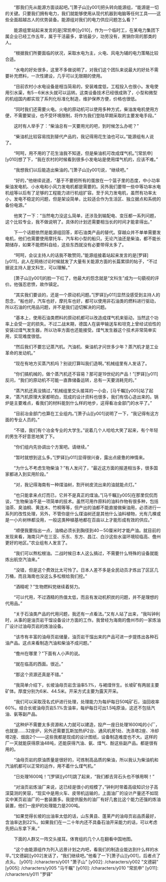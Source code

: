 　　“那我们先从能源方面谈起吧。”[萧子山][y001]把头转向能源组，“能源是一切的关键。只要我们拥有电力，我们就能够使用从现代机器到电脑等任何工具——这些全面超越古人的优势装备。能源组对我们的电力供应问题怎么看？”

　　能源组里站起来发言的是[常凯申][y010]，作为一个临时工，在某电力集团下属企业已经工作五年，属于干活最多，拿钱最少，功劳没有，黑锅你背的那类的人。

　　“根据我们所要面临的状况，采取水电为主，火电、风电为辅的电力策略比较合适。

　　“水电的好处很多，这里不多做说明了，对我们这个团队来说最大的好处不需要补充燃料，一次性建设，几乎可以无限期的使用。

　　“目前农村小水电设备是相当简易的，安装难度低，工程投入也很小。发电使用引水渠，有5－6米水头就可以运转。这类设备技术已经很成熟了，小型和微型的机组国内都实现了系列化标准化制造，维护保养方便，价格也很低。

　　“同时我们还需要火电。火电的原动机可以使用多种方式，柴油发电机使用方便，不需要架设，也不受环境限制，将作为我们登陆早期采取的主要发电手段。”

　　这时有人举手了：“柴油总有一天要用光的吧，到时候怎么办呢？”

　　“柴油机比较容易找到替代产品的，我记得用花生油也可以。”能源组有人说了。

　　“呵呵，用不用的了花生油我不知道，但是柴油机可改成煤气机。”[常凯申][y010]想了下，“我在农村的时候看到很多小发电站是使用煤气机的，应该不难。”

　　“我想我们以后能造出柴油的。”[萧子山][y001]说，“继续吧。”

　　“好的，”他继续说道，“基于不要把所有的蛋放在一个篮子里的态度，中小功率柴油发电机、小水电和小风力发电机都是需要的。另外我们要带一些中等功率水电机组等以后有了足够的工程能力进行机组扩容。至于风力发电机，虽然有功率太小，发电不稳定的问题，但是架设简单，比较适合作为生活区、独立据点和系统的备份电源。”

　　他笑了一下：“当然电力没这么简单，还涉及到输配电、变压都一系列问题，这个比较专业，我不做说明了。具体的计划还需要相当长的时间才能拿得出。”

　　下一个话题依然是能源组回答，即石油类产品的替代。穿越众并不单单需要发电机，他们也需要使用摩托车、汽车和小型的船只。无论汽油还是柴油，都不能长期储存，如果不能燃料自给，这些东西就没有必要带得太多了。

　　“呵呵，会议主持人的话我不敢赞同，”能源组接着站起来发言的是[罗铎][y011]，此人在网络讨论时候就发了大量有关能源方面的长篇累牍的帖子，“不过据说主持人是文科生，可以理解。”

　　[萧子山][y001]的脸一下红了，他最大的怨念就是“文科生”成为一句藐视的评价。他强忍悲愤，故作镇定。

　　“其实我们要谈的，还是一个原动机问题。”[罗铎][y011]显然没感受到主持人的怨念，“船也好，汽车也好，摩托车也好，都可以使用非石油类的燃料进行驱动，所以石油的代用品问题，并不是我们迫切解决的问题。

　　“基本上，使用石油类燃料的原动机都可以改造成煤气机来驱动，当然这个功率上会受一定的损失。不过二战末期，德国人在装甲输送车和坦克上曾经试验性的安装过煤气发生器，所以功率方面也还能接受。煤气发生器这个技术非常简单实用，实现难度很低。

　　“然后我们不要忘记蒸汽机。汽油机、柴油机才问世多少年？蒸汽机才是工业革命的发动机。”

　　“现在有地方买蒸汽机吗？别说打算叫我们造啊。”机械组里有人发话了。

　　“你们搞机械的，做个蒸汽机还不容易？那可是19世纪的产品！”[罗铎][y011]反问，“我们的原动机不可能一直靠储备运转，总有一天要消耗完的。”

　　“蒸汽机还真没搞过，”机械组里交头接耳的一小会，[马千瞩][y005]站了起来，“蒸汽机原理大家都明白，现成的设计资料也很多，我们有信心造出来的。锅炉是主要难点，看我们的材料能到什么样的地步，这得看冶金部门的水平了。”

　　“目前冶金部门也算在工业组内。”[萧子山][y001]说明了一下，“我记得有这方面的专业人员的。”

　　“不错，我们有个冶金专业的大学生。”说着几个人哈哈大笑了起来，有个年轻的男生不好意思地笑了下。

　　“你们组内先协调出个方案吧。请继续。”

　　“暂时就想到这么多。”[罗铎][y011]显得很兴奋，露出点疲惫的神情来。

　　“为什么不考虑生物柴油？”有人发问了，“最近这方面的报道相当多，很多国家都进入到实用阶段。”

　　“对，我记得海南有一种煤油树，割开树皮流出来的油就能点灯。”

　　“也只能拿来点灯而已，它并不是真正的煤油。”[马千瞩][y005]在那里侃侃而谈，“生物柴油不是一项简单的技术。虽然可用作原料的油料作物有很多种，包括油茶、臭油桐、黄连木、竹桐等等，但产出的油都不能直接做柴油用，必须进行一系列的改性处理，另外，不管你是什么煤油树还是其他什么油料植物，光有几棵或是一小片树林都没用，一般这类种植基地都在百亩以上才能形成有效的供应。”

　　“顺便我要指出一点，油楠必须长到胸径到40－50厘米时才能产油。就目前的发现来看，海南只产在三亚、乐东、东方、昌江、白沙这些水温环境较临高、儋州更好的地区。”农业组有人发言了。

　　“我们可以熬松根油。二战时候日本人这么搞过，不需要什么特殊的设备就能炼出航空汽油来。”

　　“没错，但是这个费效比太可怜了。日本人差不多是全民动员才炼出了区区几万桶，而且海南也没这么多松根给我们挖。”

　　“酒精呢？”生物燃料党继续着努力。

　　“可以代用，不过酒精的热值太低，而且有发动机积炭的问题，并不是理想的代用品。”

　　“关于石油类产品的代用问题，我还有一点看法。”又有人站了出来，“我叫钟利时，从事的是油页岩干馏设备设计方面的工作。我曾经为海南的儋州市的一家炼油厂设计过油母页岩的炼油设备。

　　“该市有丰富的油母页岩储量，油页岩干馏出来的产品可进一步提炼出各种石油产品。这点来看制造汽油和柴油不成问题。”

　　“儋州在哪里？”下面有人小声的说。

　　“就在临高的西面。很近。”

　　“那这个资源还真是不错。”

　　“我简单介绍下，长坡油母页岩含油率5.1%，与褐煤伴生。长坡矿有两层主要矿体。厚度分别为6米、44.5米。开采方式主要为露天开采。

　　“我们可以采取茂名式炉进行处理，处理能力为每炉每日50吨矿石，油回收率60%。结合长坡油母页岩5.1%含油率，每炉每日可出1.5吨原油，这还不包括汽油、氨等副产品。

　　“这种炉不需要太多资源和人力就可以建造，投产一座日处理1600吨的小厂，也就是……32座炉，另外还需要瓦斯加热炉2台、通风机房1处、洗涤塔2座、冷却塔2座、烟囱2个——这些我都是现成的设计图纸，设备制造难度也不大。这样的厂一天就能获得原油48吨，还能获得汽油、氨、煤气、酚这些副产品。都是很有用的。

　　“油母页岩的原油质量是很好的，可炼制高品质的柴油，所以我认为柴油机和汽油机都可以正常的运作，用不着什么煤气机。”

　　“日处理1600吨！”[罗铎][y011]跳了起来，“我们都去背石头也不够用啊！”

　　“对油页岩炼油厂来说，这已经是很小的规模了，”钟利时带着高级知识分子高深莫测的笑容，“现实中是用火车、皮带机运输的，上面油厂的设计产量还不如现实中某页岩油厂的一套装置多。我提供服务的油厂有好几套比这个能力还强的炼油装置，他们一座炉的处理能力是200吨。

　　“如果觉得长坡的出油率太低的话，山东黄县、蓬莱产的油母页岩品质最好，含油率达到22%。如果我们在一二十年内还不具备石油开采能力的话，可以考虑先把山东拿下来。”

　　下面的人群又一阵交头接耳。体育组的几个人在翻看中国地图。

　　“这个由能源组作为列入远景计划之内吧，看我们的制造业能达到什么样的水平。”[文德嗣][y002]发话了，“我们继续吧。”他看了一下[萧子山][y001]，后者点了点头。
[y001]: /characters/y001 "萧子山"
[y002]: /characters/y002 "文德嗣"
[y005]: /characters/y005 "马千瞩"
[y010]: /characters/y010 "常凯申"
[y011]: /characters/y011 "罗铎"
